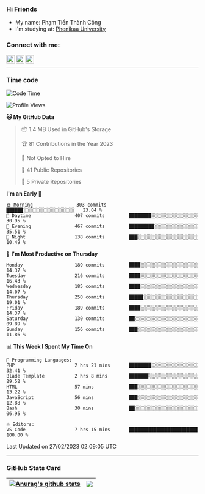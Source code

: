 ### Hi Friends

- My name: Phạm Tiến Thành Công
- I'm studying at: [Phenikaa University]


### Connect with me:
[<img align="left" alt="PhamTienThanhCong | Facebook" width="22px" src="https://upload.wikimedia.org/wikipedia/commons/thumb/1/16/Facebook-icon-1.png/640px-Facebook-icon-1.png" />][facebook]
[<img align="left" alt="PhamTienThanhCong | Zalo" width="22px" src="https://www.anphatpc.com.vn/template/anphat_2020v2/images/icon-zalo.jpg" />][zalo]
[<img align="left" alt="PhamTienThanhCong | LinkedIn" width="22px" src="https://cdn3.iconfinder.com/data/icons/inficons/512/linkedin.png" />][linkedin]

<br />

---

### Time code

<!--START_SECTION:waka-->
![Code Time](http://img.shields.io/badge/Code%20Time-886%20hrs%2010%20mins-blue)

![Profile Views](http://img.shields.io/badge/Profile%20Views-9-blue)

**🐱 My GitHub Data** 

> 📦 1.4 MB Used in GitHub's Storage 
 > 
> 🏆 81 Contributions in the Year 2023
 > 
> 🚫 Not Opted to Hire
 > 
> 📜 41 Public Repositories 
 > 
> 🔑 5 Private Repositories 
 > 
**I'm an Early 🐤** 

```text
🌞 Morning                303 commits         ██████░░░░░░░░░░░░░░░░░░░   23.04 % 
🌆 Daytime                407 commits         ████████░░░░░░░░░░░░░░░░░   30.95 % 
🌃 Evening                467 commits         █████████░░░░░░░░░░░░░░░░   35.51 % 
🌙 Night                  138 commits         ███░░░░░░░░░░░░░░░░░░░░░░   10.49 % 
```
📅 **I'm Most Productive on Thursday** 

```text
Monday                   189 commits         ████░░░░░░░░░░░░░░░░░░░░░   14.37 % 
Tuesday                  216 commits         ████░░░░░░░░░░░░░░░░░░░░░   16.43 % 
Wednesday                185 commits         ████░░░░░░░░░░░░░░░░░░░░░   14.07 % 
Thursday                 250 commits         █████░░░░░░░░░░░░░░░░░░░░   19.01 % 
Friday                   189 commits         ████░░░░░░░░░░░░░░░░░░░░░   14.37 % 
Saturday                 130 commits         ██░░░░░░░░░░░░░░░░░░░░░░░   09.89 % 
Sunday                   156 commits         ███░░░░░░░░░░░░░░░░░░░░░░   11.86 % 
```


📊 **This Week I Spent My Time On** 

```text
💬 Programming Languages: 
PHP                      2 hrs 21 mins       ████████░░░░░░░░░░░░░░░░░   32.41 % 
Blade Template           2 hrs 8 mins        ███████░░░░░░░░░░░░░░░░░░   29.52 % 
HTML                     57 mins             ███░░░░░░░░░░░░░░░░░░░░░░   13.22 % 
JavaScript               56 mins             ███░░░░░░░░░░░░░░░░░░░░░░   12.88 % 
Bash                     30 mins             ██░░░░░░░░░░░░░░░░░░░░░░░   06.95 % 

🔥 Editors: 
VS Code                  7 hrs 15 mins       █████████████████████████   100.00 % 
```


 Last Updated on 27/02/2023 02:09:05 UTC
<!--END_SECTION:waka-->

---

### GitHub Stats Card

| <a href="https://github.com/phamtienthanhcong"><img align="center" src="https://github-readme-stats.vercel.app/api?username=PhamTienThanhCong&show_icons=true&include_all_commits=true&theme=buefy&hide_border=true&theme=ocean_dark" alt="Anurag's github stats" /></a> | <a href="https://github.com/phamtienthanhcong"><img align="center" src="https://github-readme-stats.vercel.app/api/top-langs/?username=PhamTienThanhCong&layout=compact&theme=buefy&hide_border=true&theme=ocean_dark" /></a> |
| ------------- | ------------- |

[Phenikaa University]: https://phenikaa-uni.edu.vn/vi
[facebook]: https://www.facebook.com/phamtienthanhcong
[linkedin]: https://linkedin.com/in/phamtienthanhcong
[zalo]: https://zalo.me/0396396332
[tiktok]: https://www.tiktok.com/@phamtienthanhcong
[web]: https://github.com/PhamTienThanhCong/web_dev
[min project]: https://github.com/PhamTienThanhCong/Project-Of-Web
[c and cpp]: https://github.com/PhamTienThanhCong/Code_C_and_Cpro
[python]: https://github.com/PhamTienThanhCong/Python_beginer
